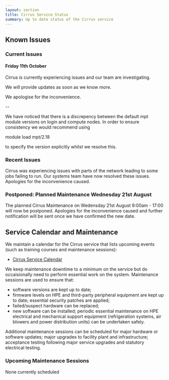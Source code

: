 ```yaml
---
layout: section
title: Cirrus Service Status
summary: Up to date status of the Cirrus service
---
```


## Known Issues

### Current Issues

#### Friday 11th October
Cirrus is currently experiencing issues and our team are investigating.

We will provide updates as soon as we know more.

We apologise for the inconvenience.

--

We have noticed that there is a discrepency between the default mpt module versions on login and compute nodes.
In order to ensure consistency we would recommend using

  module load mpt/2.18 
  
to specify the version explicitly whilst we resolve this.

### Recent Issues

Cirrus was experiencing issues with parts of the network leading to some jobs failing to run. Our systems team have now resolved these issues.
Apologies for the inconvenience caused.

### Postponed: Planned Maintenance Wednesday 21st August

The planned Cirrus Maintenance on Wedensday 21st August  9:00am - 17:00  will now be postponed.
Apologies for the inconvenience caused and further notification will be sent once we have confirmed the new date. 

## Service Calendar and Maintenance

We maintain a calendar for the Cirrus service that lists upcoming events (such
as training courses and maintenance sessions):

- [Cirrus Service Calendar](calendar.html)

We keep maintenance downtime to a minimum on the service but do occaisionally
need to perform essential work on the system. Maintenance sessions are used to 
ensure that:

* software versions are kept up to date;
* firmware levels on HPE and third-party peripheral equipment are kept up to date;
essential security patches are applied;
* failed/suspect hardware can be replaced;
* new software can be installed;
periodic essential maintenance on HPE electrical and mechanical support equipment (refrigeration systems, air blowers and power distribution units) can be undertaken safely.

Additional maintenance sessions can be scheduled for major hardware or software updates; major upgrades to facility plant and infrastructure; acceptance testing following major service upgrades and statutory electrical testing.

### Upcoming Maintenance Sessions

None currently scheduled




